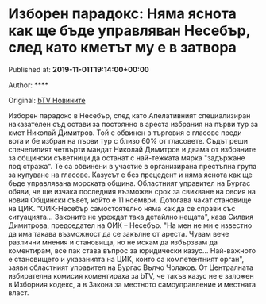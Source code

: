 
# Изборен парадокс: Няма яснота как ще бъде управляван Несебър, след като кметът му е в затвора

Published at: **2019-11-01T19:14:00+00:00**

Author: ****

Original: [bTV Новините](https://btvnovinite.bg/mestnite2019/izboren-paradoks-njama-jasnota-kak-shte-bade-upravljavan-nesebar-sled-kato-kmetat-mu-e-v-zatvora.html)

Изборен парадокс в Несебър, след като Апелативният специализиран наказателен съд остави за постоянно в ареста избрания на първи тур за кмет Николай Димитров. Той е обвинен в търговия с гласове преди вота и бе избран на първи тур с близо 60% от гласовете.
Съдът реши спечелилият четвърти мандат Николай Димитров и двама от избраните за общински съветници да останат с най-тежката мярка "задържане под стража".
Те са обвинени в участие в организирана престъпна група за купуване на гласове. Казусът е без прецедент и няма яснота как ще бъде управлявана морската община.
Областният управител на Бургас обяви, че ще изчака последния възможен срок за свикване на сесия на новия Общински съвет, който е 11 ноември. Дотогава чакат становище на ЦИК.
"ОИК-Несебър самостоятелно няма как да се справи със ситуацията… Законите не уреждат така детайлно нещата", каза Силвия Димитрова, председател на ОИК – Несебър.
"На мен не ми е известно да има такава възможност да се закълне от ареста. Чувам вече различни мнения и становища, но не искам да избързвам да коментирам, все пак става въпрос за юридически казус… Най-важното е становището и указанията на ЦИК, които са компетентният орган", заяви областният управител на Бургас Вълчо Чолаков.
От Централната избирателна комисия коментираха за bTV, че такъв казус не е заложен в Изборния кодекс, а в Закона за местното самоуправление и местната власт.

